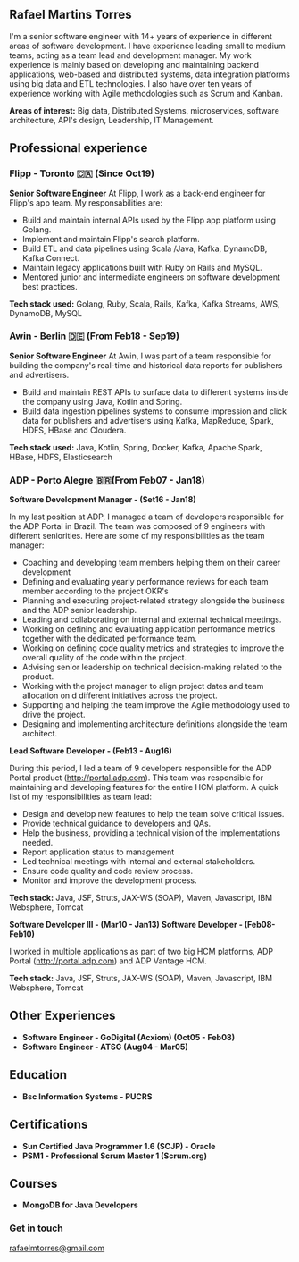 ## Rafael Martins Torres 

I'm a senior software engineer with 14+ years of experience in different areas of software development. I have experience leading small to medium teams, acting as a team lead and development manager. My work experience is mainly based on developing and maintaining backend applications, web-based and distributed systems, data integration platforms using big data and ETL technologies. I also have over ten years of experience working with Agile methodologies such as Scrum and Kanban.

**Areas of interest:** Big data, Distributed Systems, microservices, software architecture, API's design, Leadership, IT Management.

## Professional experience


### Flipp - Toronto 🇨🇦 (Since Oct19) 

**Senior Software Engineer**
At Flipp, I work as a back-end engineer for Flipp's app team. My responsabilities are:
- Build and maintain internal APIs used by the Flipp app platform using Golang.
- Implement and maintain Flipp's search platform.
- Build ETL and data pipelines using Scala /Java, Kafka, DynamoDB, Kafka Connect.
- Maintain legacy applications built with Ruby on Rails and MySQL.
- Mentored junior and intermediate engineers on software development best practices.

**Tech stack used:** Golang, Ruby, Scala, Rails, Kafka, Kafka Streams, AWS, DynamoDB, MySQL 

### Awin - Berlin 🇩🇪 (From Feb18 - Sep19)

**Senior Software Engineer**
At Awin, I was part of a team responsible for building the company's real-time and historical data reports for publishers and advertisers. 
- Build and maintain REST APIs to surface data to different systems inside the company using Java, Kotlin and Spring.
- Build data ingestion pipelines systems to consume impression and click data for publishers and advertisers using Kafka, MapReduce, Spark, HDFS, HBase and Cloudera.

**Tech stack used:** Java, Kotlin, Spring, Docker, Kafka, Apache Spark, HBase, HDFS, Elasticsearch

### ADP - Porto Alegre 🇧🇷(From Feb07 - Jan18)

**Software Development Manager - (Set16 - Jan18)**

In my last position at ADP, I managed a team of developers responsible for the ADP Portal in Brazil. The team was composed of 9 engineers with different seniorities. Here are some of my responsibilities as the team manager:

- Coaching and developing team members helping them on their career development
- Defining and evaluating yearly performance reviews for each team member according to the project OKR's
- Planning and executing project-related strategy alongside the business and the ADP senior leadership.
- Leading and collaborating on internal and external technical meetings.
- Working on defining and evaluating application performance metrics together with
the dedicated performance team.
- Working on defining code quality metrics and strategies to improve the overall quality of the code within the project.
- Advising senior leadership on technical decision-making related to the product.
- Working with the project manager to align project dates and team allocation on d different initiatives across the project.
- Supporting and helping the team improve the Agile methodology used to drive the project.
- Designing and implementing architecture definitions alongside the team architect.

**Lead Software Developer - (Feb13 - Aug16)**

During this period, I led a team of 9 developers responsible for the ADP Portal product (http://portal.adp.com). This team was responsible for maintaining and developing features for the entire HCM platform. A quick list of my responsibilities as team lead:

- Design and develop new features to help the team solve critical issues.
- Provide technical guidance to developers and QAs.
- Help the business, providing a technical vision of the implementations needed.
- Report application status to management
- Led technical meetings with internal and external stakeholders.
- Ensure code quality and code review process.
- Monitor and improve the development process.

**Tech stack:** Java, JSF, Struts, JAX-WS (SOAP), Maven, Javascript, IBM Websphere, Tomcat

**Software Developer III - (Mar10 - Jan13)**
**Software Developer - (Feb08-Feb10)**

I worked in multiple applications as part of two big HCM platforms, ADP Portal (http://portal.adp.com) and ADP Vantage HCM.

**Tech stack:** Java, JSF, Struts, JAX-WS (SOAP), Maven, Javascript, IBM Websphere, Tomcat

## Other Experiences

* **Software Engineer - GoDigital (Acxiom) (Oct05 - Feb08)**
* **Software Engineer - ATSG (Aug04 - Mar05)**

## Education

* **Bsc Information Systems - PUCRS**

## Certifications 

* **Sun Certified Java Programmer 1.6 (SCJP) - Oracle**
* **PSM1 - Professional Scrum Master 1 (Scrum.org)**

## Courses

* **MongoDB for Java Developers**

### Get in touch

rafaelmtorres@gmail.com
